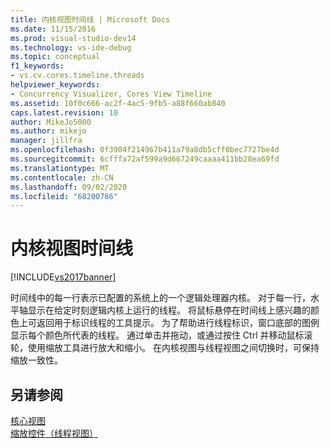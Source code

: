 ```yaml
---
title: 内核视图时间线 | Microsoft Docs
ms.date: 11/15/2016
ms.prod: visual-studio-dev14
ms.technology: vs-ide-debug
ms.topic: conceptual
f1_keywords:
- vs.cv.cores.timeline.threads
helpviewer_keywords:
- Concurrency Visualizer, Cores View Timeline
ms.assetid: 10f0c666-ac2f-4ac5-9fb5-a88f660ab840
caps.latest.revision: 10
author: MikeJo5000
ms.author: mikejo
manager: jillfra
ms.openlocfilehash: 0f3904f214967b411a79a8db5cff0bec7727be4d
ms.sourcegitcommit: 6cfffa72af599a9d667249caaaa411bb28ea69fd
ms.translationtype: MT
ms.contentlocale: zh-CN
ms.lasthandoff: 09/02/2020
ms.locfileid: "68200786"
---
```

# <a name="cores-view-timeline"></a>内核视图时间线
[!INCLUDE[vs2017banner](../includes/vs2017banner.md)]

时间线中的每一行表示已配置的系统上的一个逻辑处理器内核。 对于每一行，水平轴显示在给定时刻逻辑内核上运行的线程。 将鼠标悬停在时间线上感兴趣的颜色上可返回用于标识线程的工具提示。 为了帮助进行线程标识，窗口底部的图例显示每个颜色所代表的线程。 通过单击并拖动，或通过按住 Ctrl 并移动鼠标滚轮，使用缩放工具进行放大和缩小。 在内核视图与线程视图之间切换时，可保持缩放一致性。  
  
## <a name="see-also"></a>另请参阅  
 [核心视图](../profiling/cores-view.md)   
 [缩放控件（线程视图）](../profiling/zoom-control-threads-view.md)
